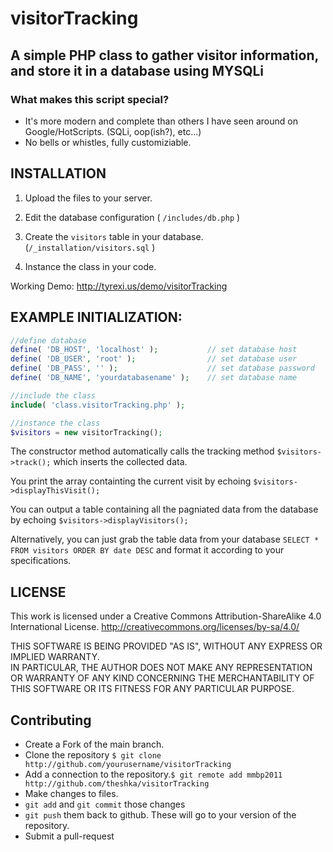 # visitorTracking
## A simple PHP class to gather visitor information, and store it in a database using MYSQLi


### What makes this script special?
- It's more modern and complete than others I have seen around on Google/HotScripts. (SQLi, oop(ish?), etc...)
- No bells or whistles, fully customiziable.


## INSTALLATION
1. Upload the files to your server.

1. Edit the database configuration ( `/includes/db.php` )

1. Create the `visitors` table in your database. (`/_installation/visitors.sql` )

1. Instance the class in your code.

Working Demo: http://tyrexi.us/demo/visitorTracking


## EXAMPLE INITIALIZATION:
```php
//define database
define( 'DB_HOST', 'localhost' );           // set database host
define( 'DB_USER', 'root' );                // set database user
define( 'DB_PASS', '' );                    // set database password
define( 'DB_NAME', 'yourdatabasename' );    // set database name

//include the class
include( 'class.visitorTracking.php' );

//instance the class
$visitors = new visitorTracking();
```
The constructor method automatically calls the tracking method `$visitors->track();` which inserts the collected data.

You print the array containting the current visit by echoing `$visitors->displayThisVisit();`

You can output a table containing all the pagniated data from the database by echoing `$visitors->displayVisitors();`

Alternatively, you can just grab the table data from your database `SELECT * FROM visitors ORDER BY date DESC` and format it according to your specifications.

## LICENSE
This work is licensed under a Creative Commons Attribution-ShareAlike 4.0 International License.
http://creativecommons.org/licenses/by-sa/4.0/

THIS SOFTWARE IS BEING PROVIDED "AS IS", WITHOUT ANY EXPRESS OR IMPLIED WARRANTY.  
IN PARTICULAR, THE AUTHOR DOES NOT MAKE ANY REPRESENTATION OR WARRANTY OF ANY KIND
CONCERNING THE MERCHANTABILITY OF THIS SOFTWARE OR ITS FITNESS FOR ANY PARTICULAR PURPOSE.


## Contributing
* Create a Fork of the main branch.
* Clone the repository `$ git clone http://github.com/yourusername/visitorTracking`
* Add a connection to the repository.`$ git remote add mmbp2011 http://github.com/theshka/visitorTracking`
* Make changes to files.
* `git add` and `git commit` those changes
* `git push` them back to github. These will go to your version of the repository.
* Submit a pull-request

